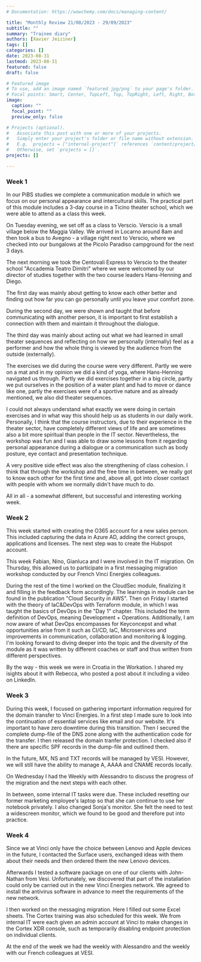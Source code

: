 ```yaml
---
# Documentation: https://wowchemy.com/docs/managing-content/

title: "Monthly Review 21/08/2023 - 29/09/2023"
subtitle: ""
summary: "Trainee diary"
authors: [Xavier Jeiziner]
tags: []
categories: []
date: 2023-08-31
lastmod: 2023-08-31
featured: false
draft: false

# Featured image
# To use, add an image named `featured.jpg/png` to your page's folder.
# Focal points: Smart, Center, TopLeft, Top, TopRight, Left, Right, BottomLeft, Bottom, BottomRight.
image:
  caption: ""
  focal_point: ""
  preview_only: false

# Projects (optional).
#   Associate this post with one or more of your projects.
#   Simply enter your project's folder or file name without extension.
#   E.g. `projects = ["internal-project"]` references `content/project/deep-learning/index.md`.
#   Otherwise, set `projects = []`.
projects: []

---
```

### Week 1
In our PiBS studies we complete a communication module in which we focus on our personal appearance and intercultural skills. The practical part of this module includes a 3-day course in a Ticino theater school, which we were able to attend as a class this week.

On Tuesday evening, we set off as a class to Verscio. Verscio is a small village below the Maggia Valley. We arrived in Locarno around 8am and then took a bus to Avegno - a village right next to Verscio, where we checked into our bungalows at the Picolo Paradiso campground for the next 3 days.

The next morning we took the Centovali Express to Verscio to the theater school "Accademia Teatro Dimitri" where we were welcomed by our director of studies together with the two course leaders Hans-Henning and Diego.

The first day was mainly about getting to know each other better and finding out how far you can go personally until you leave your comfort zone.

During the second day, we were shown and taught that before communicating with another person, it is important to first establish a connection with them and maintain it throughout the dialogue.

The third day was mainly about acting out what we had learned in small theater sequences and reflecting on how we personally (internally) feel as a performer and how the whole thing is viewed by the audience from the outside (externally).

The exercises we did during the course were very different. Partly we were on a mat and in my opinion we did a kind of yoga, where Hans-Henning navigated us through. Partly we did exercises together in a big circle, partly we put ourselves in the position of a water plant and had to move or dance like one, partly the exercises were of a sportive nature and as already mentioned, we also did theater sequences.

I could not always understand what exactly we were doing in certain exercises and in what way this should help us as students in our daily work. Personally, I think that the course instructors, due to their experience in the theater sector, have completely different views of life and are sometimes also a bit more spiritual than people in the IT sector. Nevertheless, the workshop was fun and I was able to draw some lessons from it regarding personal appearance during a dialogue or a communication such as body posture, eye contact and presentation technique.

A very positive side effect was also the strengthening of class cohesion. I think that through the workshop and the free time in between, we really got to know each other for the first time and, above all, got into closer contact with people with whom we normally didn't have much to do.

All in all - a somewhat different, but successful and interesting working week.

### Week 2
This week started with creating the O365 account for a new sales person. This included capturing the data in Azure AD, adding the correct groups, applications and licenses. The next step was to create the Hubspot account.

This week Fabian, Nino, Gianluca and I were involved in the IT migration. On Thursday, this allowed us to participate in a first messaging migration workshop conducted by our French Vinci Energies colleagues. 

During the rest of the time I worked on the CloudSec module, finalizing it and filling in the feedback form accordingly. The learnings in module can be found in the publication "Cloud Security in AWS". Then on Friday I started with the theory of IaC&DevOps with Terraform module, in which I was taught the basics of DevOps in the "Day 1" chapter. This included the term definition of DevOps, meaning Development + Operations. Additionally, I am now aware of what DevOps encompasses for Keyconcepst and what opportunities arise from it such as CI/CD, IaC, Microservices and improvements in communication, collaboration and monitoring & logging. I'm looking forward to diving deeper into the topic and the diversity of the module as it was written by different coaches or staff and thus written from different perspectives.

By the way - this week we were in Croatia in the Workation. I shared my isights about it with Rebecca, who posted a post about it including a video on LinkedIn.

### Week 3
During this week, I focused on gathering important information required for the domain transfer to Vinci Energies. In a first step I made sure to look into the continuation of essential services like email and our website. It's important to have zero downtime during this transition. Then I secured the complete dump-file of the DNS zone along with the authentication code for the transfer. I then released the domain tranfer protection. I checked also if there are specific SPF records in the dump-file and outlined them.

In the future, MX, NS and TXT records will be managed by VESI. However, we will still have the ability to manage A, AAAA and CNAME records locally.

On Wednesday I had the Weekly with Alessandro to discuss the progress of the migration and the next steps with each other.

In between, some internal IT tasks were due. These included resetting our former marketing employee's laptop so that she can continue to use her notebook privately. I also changed Sonja's monitor. She felt the need to test a widescreen monitor, which we found to be good and therefore put into practice.

### Week 4
Since we at Vinci only have the choice between Lenovo and Apple devices in the future, I contacted the Surface users, exchanged ideas with them about their needs and then ordered them the new Lenovo devices.

Afterwards I tested a software package on one of our clients with John-Nathan from Vesi. Unfortunately, we discovered that part of the installation could only be carried out in the new Vinci Energies network. We agreed to install the antivirus software in advance to meet the requirements of the new network.

I then worked on the messaging migration. Here I filled out some Excel sheets.
The Cortex training was also scheduled for this week. We from internal IT were each given an admin account at Vinci to make changes in the Cortex XDR console, such as temporarily disabling endpoint protection on individual clients.

At the end of the week we had the weekly with Alessandro and the weekly with our French colleagues at VESI.

</p><br>
<p></p>
